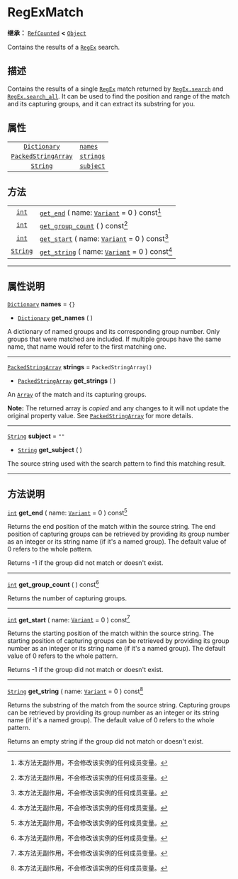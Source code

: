 <!-- ⚠ 请勿编辑本文件 ⚠ -->
<!-- 本文档使用脚本从 WeDot 引擎源码仓库生成。 -->
<!-- 生成脚本：https://github.com/WeDot-Engine/WeDot/tree/4.3/doc/tools/make_md.py； -->
<!-- 原文件：https://github.com/WeDot-Engine/WeDot/tree/4.3/modules/regex/doc_classes/RegExMatch.xml。 -->

<div id="_class_regexmatch"></div>

# RegExMatch

**继承：** [`RefCounted`](class_refcounted.md) **<** [`Object`](class_object.md)

Contains the results of a [`RegEx`](class_regex.md) search.

## 描述

Contains the results of a single [`RegEx`](class_regex.md) match returned by [`RegEx.search`](class_regex.md#class_regex_method_search) and [`RegEx.search_all`](class_regex.md#class_regex_method_search_all). It can be used to find the position and range of the match and its capturing groups, and it can extract its substring for you.

## 属性

|||
|:-:|:--|
| [`Dictionary`](class_dictionary.md)               | [`names`](class_regexmatch.md#class_regexmatch_property_names)     | ``{}``                  |
| [`PackedStringArray`](class_packedstringarray.md) | [`strings`](class_regexmatch.md#class_regexmatch_property_strings) | ``PackedStringArray()`` |
| [`String`](class_string.md)                       | [`subject`](class_regexmatch.md#class_regexmatch_property_subject) | ``""``                  |

## 方法

|||
|:-:|:--|
| [`int`](class_int.md)       | [`get_end`](class_regexmatch.md#class_regexmatch_method_get_end) ( name: [`Variant`](class_variant.md) = 0 ) const[^const]       |
| [`int`](class_int.md)       | [`get_group_count`](class_regexmatch.md#class_regexmatch_method_get_group_count) ( ) const[^const]                               |
| [`int`](class_int.md)       | [`get_start`](class_regexmatch.md#class_regexmatch_method_get_start) ( name: [`Variant`](class_variant.md) = 0 ) const[^const]   |
| [`String`](class_string.md) | [`get_string`](class_regexmatch.md#class_regexmatch_method_get_string) ( name: [`Variant`](class_variant.md) = 0 ) const[^const] |

<!-- rst-class:: classref-section-separator -->

---

## 属性说明

<div id="_class_regexmatch_property_names"></div>

[`Dictionary`](class_dictionary.md) **names** = ``{}`` <div id="class_regexmatch_property_names"></div>

- [`Dictionary`](class_dictionary.md) **get_names** ( )

A dictionary of named groups and its corresponding group number. Only groups that were matched are included. If multiple groups have the same name, that name would refer to the first matching one.

<!-- rst-class:: classref-item-separator -->

---

<div id="_class_regexmatch_property_strings"></div>

[`PackedStringArray`](class_packedstringarray.md) **strings** = ``PackedStringArray()`` <div id="class_regexmatch_property_strings"></div>

- [`PackedStringArray`](class_packedstringarray.md) **get_strings** ( )

An [`Array`](class_array.md) of the match and its capturing groups.

**Note:** The returned array is *copied* and any changes to it will not update the original property value. See [`PackedStringArray`](class_packedstringarray.md) for more details.

<!-- rst-class:: classref-item-separator -->

---

<div id="_class_regexmatch_property_subject"></div>

[`String`](class_string.md) **subject** = ``""`` <div id="class_regexmatch_property_subject"></div>

- [`String`](class_string.md) **get_subject** ( )

The source string used with the search pattern to find this matching result.

<!-- rst-class:: classref-section-separator -->

---

## 方法说明

<div id="_class_regexmatch_method_get_end"></div>

[`int`](class_int.md) **get_end** ( name: [`Variant`](class_variant.md) = 0 ) const[^const]<div id="class_regexmatch_method_get_end"></div>

Returns the end position of the match within the source string. The end position of capturing groups can be retrieved by providing its group number as an integer or its string name (if it's a named group). The default value of 0 refers to the whole pattern.

Returns -1 if the group did not match or doesn't exist.

<!-- rst-class:: classref-item-separator -->

---

<div id="_class_regexmatch_method_get_group_count"></div>

[`int`](class_int.md) **get_group_count** ( ) const[^const]<div id="class_regexmatch_method_get_group_count"></div>

Returns the number of capturing groups.

<!-- rst-class:: classref-item-separator -->

---

<div id="_class_regexmatch_method_get_start"></div>

[`int`](class_int.md) **get_start** ( name: [`Variant`](class_variant.md) = 0 ) const[^const]<div id="class_regexmatch_method_get_start"></div>

Returns the starting position of the match within the source string. The starting position of capturing groups can be retrieved by providing its group number as an integer or its string name (if it's a named group). The default value of 0 refers to the whole pattern.

Returns -1 if the group did not match or doesn't exist.

<!-- rst-class:: classref-item-separator -->

---

<div id="_class_regexmatch_method_get_string"></div>

[`String`](class_string.md) **get_string** ( name: [`Variant`](class_variant.md) = 0 ) const[^const]<div id="class_regexmatch_method_get_string"></div>

Returns the substring of the match from the source string. Capturing groups can be retrieved by providing its group number as an integer or its string name (if it's a named group). The default value of 0 refers to the whole pattern.

Returns an empty string if the group did not match or doesn't exist.

[^virtual]: 本方法通常需要用户覆盖才能生效。
[^const]: 本方法无副作用，不会修改该实例的任何成员变量。
[^vararg]: 本方法除了能接受在此处描述的参数外，还能够继续接受任意数量的参数。
[^constructor]: 本方法用于构造某个类型。
[^static]: 调用本方法无需实例，可直接使用类名进行调用。
[^operator]: 本方法描述的是使用本类型作为左操作数的有效运算符。
[^bitfield]: 这个值是由下列位标志构成位掩码的整数。
[^void]: 无返回值。
